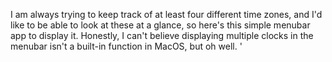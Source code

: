 I am always trying to keep track of at least four different time zones, and I'd like to be able to look at these at a glance, so here's this simple menubar app to display it. Honestly, I can't believe displaying multiple clocks in the menubar isn't a built-in function in MacOS, but oh well. '
